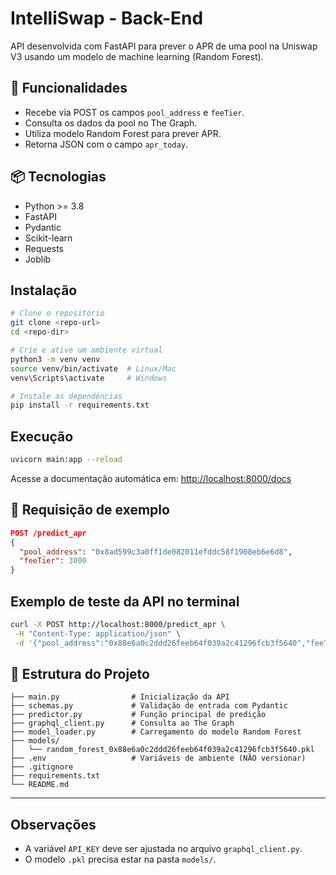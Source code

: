 # IntelliSwap - Back-End

API desenvolvida com FastAPI para prever o APR de uma pool na Uniswap V3 usando um modelo de machine learning (Random Forest).

## 🚀 Funcionalidades

- Recebe via POST os campos `pool_address` e `feeTier`.
- Consulta os dados da pool no The Graph.
- Utiliza modelo Random Forest para prever APR.
- Retorna JSON com o campo `apr_today`.

## 📦 Tecnologias

- Python >= 3.8
- FastAPI
- Pydantic
- Scikit-learn
- Requests
- Joblib

## Instalação

```bash
# Clone o repositório
git clone <repo-url>
cd <repo-dir>

# Crie e ative um ambiente virtual
python3 -m venv venv
source venv/bin/activate  # Linux/Mac
venv\Scripts\activate     # Windows

# Instale as dependências
pip install -r requirements.txt
```

## Execução

```bash
uvicorn main:app --reload
```

Acesse a documentação automática em: [http://localhost:8000/docs](http://localhost:8000/docs)

## 🧪 Requisição de exemplo

```json
POST /predict_apr
{
  "pool_address": "0x8ad599c3a0ff1de082011efddc58f1908eb6e6d8",
  "feeTier": 3000
}
```

## Exemplo de teste da API no terminal

```bash
curl -X POST http://localhost:8000/predict_apr \
 -H "Content-Type: application/json" \
 -d '{"pool_address":"0x88e6a0c2ddd26feeb64f039a2c41296fcb3f5640","feeTier":3000}'
```

## 📁 Estrutura do Projeto

```
├── main.py                # Inicialização da API
├── schemas.py             # Validação de entrada com Pydantic
├── predictor.py           # Função principal de predição
├── graphql_client.py      # Consulta ao The Graph
├── model_loader.py        # Carregamento do modelo Random Forest
├── models/
│   └── random_forest_0x88e6a0c2ddd26feeb64f039a2c41296fcb3f5640.pkl
├── .env                   # Variáveis de ambiente (NÃO versionar)
├── .gitignore
├── requirements.txt
└── README.md
```

---

## Observações

- A variável `API_KEY` deve ser ajustada no arquivo `graphql_client.py`.
- O modelo `.pkl` precisa estar na pasta `models/`.
